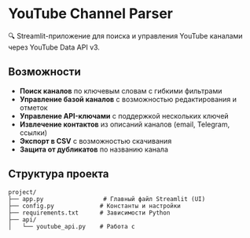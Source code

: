 # YouTube Channel Parser

🔍 Streamlit-приложение для поиска и управления YouTube каналами через YouTube Data API v3.

## Возможности

- **Поиск каналов** по ключевым словам с гибкими фильтрами
- **Управление базой каналов** с возможностью редактирования и отметок
- **Управление API-ключами** с поддержкой нескольких ключей
- **Извлечение контактов** из описаний каналов (email, Telegram, ссылки)
- **Экспорт в CSV** с возможностью скачивания
- **Защита от дубликатов** по названию канала

## Структура проекта

```
project/
├── app.py                 # Главный файл Streamlit (UI)
├── config.py             # Константы и настройки
├── requirements.txt      # Зависимости Python
├── api/
│   └── youtube_api.py    # Работа с